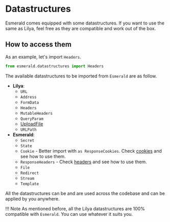 # Datastructures

Esmerald comes equipped with some datastructures. If you want to use the same as Lilya, feel free as they are
compatible and work out of the box.

## How to access them

As an example, let's import `Headers`.

```python
from esmerald.datastructures import Headers
```

The available datastructures to be imported from `Esmerald` are as follow.

* **Lilya**:
    * `URL`
    * `Address`
    * `FormData`
    * `Headers`
    * `MutableHeaders`
    * `QueryParam`
    * [UploadFile](./extras/upload-files.md)
    * `URLPath`
* **Esmerald**:
    * `Secret`
    * `State`
    * `Cookie` - Better import with `as ResponseCookies`. Check [cookies](./extras/cookie-fields.md)
and see how to use them.
    * `ResponseHeaders` - Check [headers](./extras/header-fields.md) and see how to use them.
    * `File`
    * `Redirect`
    * `Stream`
    * `Template`

All the datastructures can be and are used across the codebase and can be applied by you anywhere.

!!! Note
    As mentioned before, all the Lilya datastructures are 100% compatible with `Esmerald`. You can use whatever
    it suits you.
